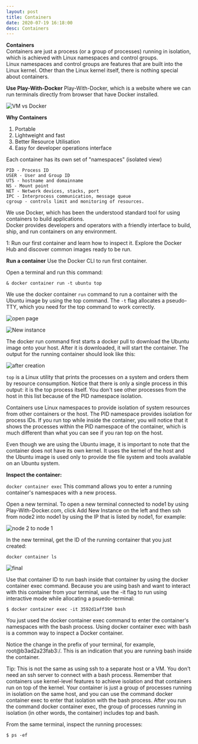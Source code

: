 ```yaml
---
layout: post
title: Containers
date: 2020-07-19 16:18:00
desc: Containers
--- 
```


**Containers**  
Containers are just a process (or a group of processes) running in isolation, which is achieved with Linux namespaces and control groups.  
Linux namespaces and control groups are features that are built into the Linux kernel. Other than the Linux kernel itself, there is nothing special about containers.  

**Use Play-With-Docker**
Play-With-Docker, which is a website where we can run terminals directly from browser that have Docker installed.  
 
![VM vs Docker](https://raw.githubusercontent.com/prakashnoob/prakashnoob.github.io/master/_site/Images/docker.PNG)    

**Why Containers**  

1. Portable  
2. Lightweight and fast  
3. Better Resource Utilisation
4. Easy for developer operations interface  

Each container has its own set of "namespaces" (isolated view)  
 ```
 PID - Process ID
 USER - User and Group ID
 UTS - hostname and domainname
 NS - Mount point
 NET - Network devices, stacks, port
 IPC - Interprocess communication, message queue
 cgroup - controls limit and monitoring of resources.
 ```

We use Docker, which has been the understood standard tool for using containers to build applications.   
Docker provides developers and operators with a friendly interface to build, ship, and run containers on any environment.  

1: Run our first container and learn how to inspect it. Explore the Docker Hub and discover common images ready to be run.     

**Run a container**
Use the Docker CLI to run first container.  

Open a terminal and run this command:  

```& docker container run -t ubuntu top```

We use the docker container `run` command to run a container with the Ubuntu image by using the top command. The `-t` flag allocates a pseudo-TTY, which you need for the top command to work correctly.  

![open page](https://raw.githubusercontent.com/prakashnoob/prakashnoob.github.io/master/_site/Images/2.PNG)  

![New instance](https://raw.githubusercontent.com/prakashnoob/prakashnoob.github.io/master/_site/Images/4.PNG)  


The docker run command first starts a docker pull to download the Ubuntu image onto your host. After it is downloaded, it will start the container. The output for the running container should look like this:  

![after creation](https://raw.githubusercontent.com/prakashnoob/prakashnoob.github.io/master/_site/Images/5.PNG)  

`top` is a Linux utility that prints the processes on a system and orders them by resource consumption. Notice that there is only a single process in this output: it is the top process itself. You don't see other processes from the host in this list because of the PID namespace isolation.  

Containers use Linux namespaces to provide isolation of system resources from other containers or the host. The PID namespace provides isolation for process IDs. If you run top while inside the container, you will notice that it shows the processes within the PID namespace of the container, which is much different than what you can see if you ran top on the host.  

Even though we are using the Ubuntu image, it is important to note that the container does not have its own kernel. It uses the kernel of the host and the Ubuntu image is used only to provide the file system and tools available on an Ubuntu system.  


**Inspect the container:**

`docker container exec`
This command allows you to enter a running container's namespaces with a new process.

Open a new terminal. To open a new terminal connected to node1 by using Play-With-Docker.com, click Add New Instance on the left and then ssh from node2 into node1 by using the IP that is listed by node1, for example:  

![node 2 to node 1](https://raw.githubusercontent.com/prakashnoob/prakashnoob.github.io/master/_site/Images/7.PNG)  

In the new terminal, get the ID of the running container that you just created:

`docker container ls `

![final](https://raw.githubusercontent.com/prakashnoob/prakashnoob.github.io/master/_site/Images/8.PNG)

Use that container ID to run bash inside that container by using the docker container exec command. Because you are using bash and want to interact with this container from your terminal, use the -it flag to run using interactive mode while allocating a psuedo-terminal:

`$ docker container exec -it 3592d1aff390 bash `

You just used the docker container exec command to enter the container's namespaces with the bash process. Using docker container exec with bash is a common way to inspect a Docker container.

Notice the change in the prefix of your terminal, for example,  root@b3ad2a23fab3:/. This is an indication that you are running bash inside the container.

Tip: This is not the same as using ssh to a separate host or a VM. You don't need an ssh server to connect with a bash process. Remember that containers use kernel-level features to achieve isolation and that containers run on top of the kernel. Your container is just a group of processes running in isolation on the same host, and you can use the command docker container exec to enter that isolation with the bash process. After you run the command docker container exec, the group of processes running in isolation (in other words, the container) includes top and bash.

From the same terminal, inspect the running processes:

`$ ps -ef`  










